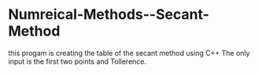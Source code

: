 # Numreical-Methods--Secant-Method
this progam is creating the table of the secant method using C++
The only input is the first two points and Tollerence. 
